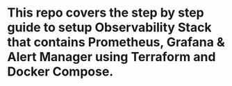 # This repo covers the step by step guide to setup Observability Stack that contains Prometheus, Grafana & Alert Manager using Terraform and Docker Compose.
